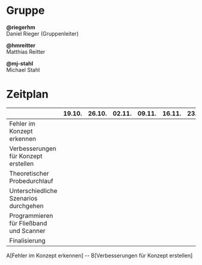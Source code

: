 # Gruppe
**@riegerhm**\
Daniel Rieger (Gruppenleiter)

**@hmreitter**\
Matthias Reitter

**@mj-stahl**\
Michael Stahl

# Zeitplan
| | 19.10. | 26.10. | 02.11.|  09.11. | 16.11. | 23.11. | 30.11. | 07.12.|  14.12. | 21.12.| 11.01. | 18.01. |
| ------ | ------ | ------ | ------ | ------ | ------ | ------ | ------ | ------ | ------ | ------ |------ | ------ |
| Fehler im Konzept erkennen| |
| Verbesserungen für Konzept erstellen ||
| Theoretischer Probedurchlauf ||
| Unterschiedliche Szenarios durchgehen ||
| Programmieren für Fließband und Scanner ||
| Finalisierung ||

A[Fehler im Konzept erkennen] -- B[Verbesserungen für Konzept erstellen]

